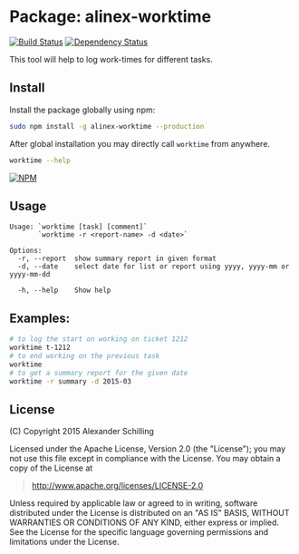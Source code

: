Package: alinex-worktime
=================================================

[![Build Status](https://travis-ci.org/alinex/node-worktime.svg?branch=master)](https://travis-ci.org/alinex/node-worktime)
[![Dependency Status](https://gemnasium.com/alinex/node-worktime.png)](https://gemnasium.com/alinex/node-worktime)

This tool will help to log work-times for different tasks.


Install
-------------------------------------------------

Install the package globally using npm:

``` sh
sudo npm install -g alinex-worktime --production
```

After global installation you may directly call `worktime` from anywhere.

``` sh
worktime --help
```

[![NPM](https://nodei.co/npm/alinex-worktime.png?downloads=true&stars=true)](https://nodei.co/npm/alinex-worktime/)


Usage
-------------------------------------------------

``` text
Usage: `worktime [task] [comment]`
       `worktime -r <report-name> -d <date>`

Options:
  -r, --report  show summary report in given format
  -d, --date    select date for list or report using yyyy, yyyy-mm or yyyy-mm-dd

  -h, --help    Show help
```


Examples:
-------------------------------------------------

``` sh
# to log the start on working on ticket 1212
worktime t-1212
# to end working on the previous task
worktime
# to get a summary report for the given date
worktime -r summary -d 2015-03
```


License
-------------------------------------------------

(C) Copyright 2015 Alexander Schilling

Licensed under the Apache License, Version 2.0 (the "License");
you may not use this file except in compliance with the License.
You may obtain a copy of the License at

>  <http://www.apache.org/licenses/LICENSE-2.0>

Unless required by applicable law or agreed to in writing, software
distributed under the License is distributed on an "AS IS" BASIS,
WITHOUT WARRANTIES OR CONDITIONS OF ANY KIND, either express or implied.
See the License for the specific language governing permissions and
limitations under the License.

